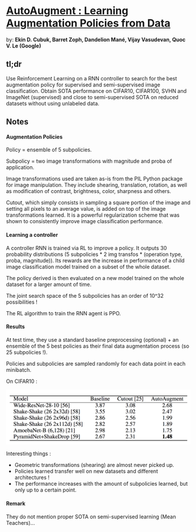 # [AutoAugment : Learning Augmentation Policies from Data](https://arxiv.org/pdf/1805.09501.pdf)

by: **Ekin D. Cubuk, Barret Zoph, Dandelion Mané, Vijay Vasudevan, Quoc V. Le (Google)**

## tl;dr

Use Reinforcement Learning on a RNN controller to search for the best augmentation policy for supervised and semi-supervised image classification. Obtain SOTA performance on CIFAR10, CIFAR100, SVHN and ImageNet (supervised) and close to semi-supervised SOTA on reduced datasets without using unlabeled data.

## Notes

#### Augmentation Policies

Policy = ensemble of 5 subpolicies.

Subpolicy = two image transformations with magnitude and proba of application.

Image transformations used are taken as-is from the PIL Python package for image manipulation. They include shearing, translation, rotation, as well as modification of contrast, brightness, color, sharpness and others.

Cutout, which simply consists in sampling a square portion of the image and setting all pixels to an average value, is added on top of the image transformations learned. It is a powerful regularization scheme that was shown to consistently improve image classification performance.

#### Learning a controller

A controller RNN is trained via RL to improve a policy. It outputs 30 probability distributions (5 subpolicies * 2 img transfos * (operation type, proba, magnitude)). Its rewards are the increase in performance of a child image classification model trained on a subset of the whole dataset.

The policy derived is then evaluated on a new model trained on the whole dataset for a larger amount of time.

The joint search space of the 5 subpolicies has an order of 10^32 possibilities !

The RL algorithm to train the RNN agent is PPO.

#### Results

At test time, they use a standard baseline preprocessing (optional)  + an ensemble of the 5 best policies as their final data augmentation process (so 25 subpolicies !).

Policies and subpolicies are sampled randomly for each data point in each minibatch.

On CIFAR10 :

<img src="../imgs/alapfd.png" alt="" width="700"/>

Interesting things : 

* Geometric transformations (shearing) are almost never picked up.
* Policies learned transfer well on new datasets and different architectures !
* The performance increases with the amount of subpolicies learned, but only up to a certain point.

#### Remark

They do not mention proper SOTA on semi-supervised learning (Mean Teachers)...